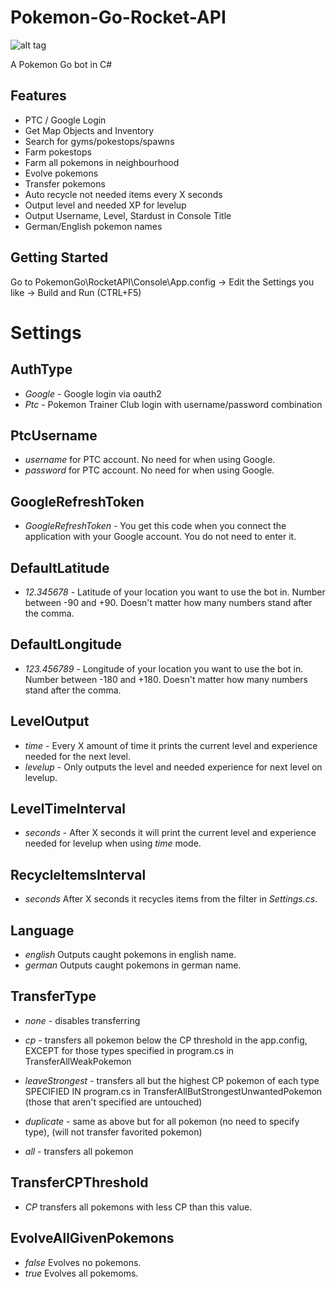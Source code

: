 # Pokemon-Go-Rocket-API
![alt tag](https://github.com/DetectiveSquirrel/Pokemon-Go-Rocket-API/blob/master/screenshot.jpg)

A Pokemon Go bot in C#

## Features
* PTC / Google Login
* Get Map Objects and Inventory
* Search for gyms/pokestops/spawns
* Farm pokestops
* Farm all pokemons in neighbourhood
* Evolve pokemons
* Transfer pokemons
* Auto recycle not needed items every X seconds
* Output level and needed XP for levelup
* Output Username, Level, Stardust in Console Title
* German/English pokemon names

## Getting Started

Go to PokemonGo\RocketAPI\Console\App.config -> Edit the Settings you like -> Build and Run (CTRL+F5)

# Settings
## AuthType
* *Google* - Google login via oauth2
* *Ptc* - Pokemon Trainer Club login with username/password combination

## PtcUsername
* *username* for PTC account. No need for when using Google.
* *password* for PTC account. No need for when using Google.

## GoogleRefreshToken
* *GoogleRefreshToken* - You get this code when you connect the application with your Google account. You do not need to enter it.

## DefaultLatitude
* *12.345678* - Latitude of your location you want to use the bot in. Number between -90 and +90. Doesn't matter how many numbers stand after the comma.

## DefaultLongitude
* *123.456789* - Longitude of your location you want to use the bot in. Number between -180 and +180. Doesn't matter how many numbers stand after the comma.

## LevelOutput
* *time* - Every X amount of time it prints the current level and experience needed for the next level.
* *levelup* - Only outputs the level and needed experience for next level on levelup.

## LevelTimeInterval
* *seconds* - After X seconds it will print the current level and experience needed for levelup when using *time* mode.

## RecycleItemsInterval
* *seconds* After X seconds it recycles items from the filter in *Settings.cs*.

## Language
* *english* Outputs caught pokemons in english name.
* *german*  Outputs caught pokemons in german name.

## TransferType
* *none* - disables transferring
* *cp* - transfers all pokemon below the CP threshold in the app.config, EXCEPT for those types specified in program.cs in TransferAllWeakPokemon

* *leaveStrongest* - transfers all but the highest CP pokemon of each type SPECIFIED IN program.cs in TransferAllButStrongestUnwantedPokemon (those that aren't specified are untouched)
* *duplicate* - same as above but for all pokemon (no need to specify type), (will not transfer favorited pokemon)
* *all* - transfers all pokemon
## TransferCPThreshold
* *CP* transfers all pokemons with less CP than this value.
## EvolveAllGivenPokemons
* *false* Evolves no pokemons.
* *true* Evolves all pokemoms.
